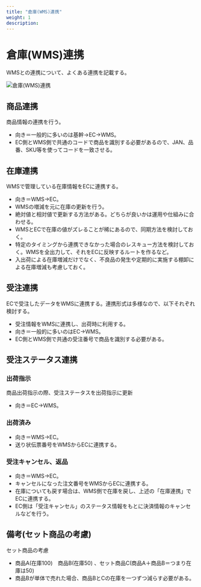 ```yaml
---
title: "倉庫(WMS)連携"
weight: 1
description: 
---
```


# 倉庫(WMS)連携
WMSとの連携について、よくある連携を記載する。

![倉庫(WMS)連携](../media/wms.jpg)

## 商品連携
商品情報の連携を行う。
- 向き＝一般的に多いのは基幹→EC→WMS。
- EC側とWMS側で共通のコードで商品を識別する必要があるので、JAN、品番、SKU等を使ってコードを一致させる。


## 在庫連携
WMSで管理している在庫情報をECに連携する。
- 向き＝WMS→EC。
- WMSの増減を元に在庫の更新を行う。
- 絶対値と相対値で更新する方法がある。どちらが良いかは運用や仕組みに合わせる。
- WMSとECで在庫の値がズレることが稀にあるので、同期方法を検討しておく。
- 特定のタイミングから連携できなかった場合のレスキュー方法を検討しておく。WMSを全出力して、それをECに反映するルートを作るなど。
- 入出荷による在庫増減だけでなく、不良品の発生や定期的に実施する棚卸による在庫増減も考慮しておく。

## 受注連携
ECで受注したデータをWMSに連携する。連携形式は多様なので、以下それぞれ検討する。
- 受注情報をWMSに連携し、出荷時に利用する。
- 向き＝一般的に多いのはEC→WMS。
- EC側とWMS側で共通の受注番号で商品を識別する必要がある。

## 受注ステータス連携
### 出荷指示
商品出荷指示の際、受注ステータスを出荷指示に更新
- 向き＝EC→WMS。

### 出荷済み

- 向き＝WMS→EC。
- 送り状伝票番号をWMSからECに連携する。

### 受注キャンセル、返品
- 向き＝WMS→EC。
- キャンセルになった注文番号をWMSからECに連携する。
- 在庫についても戻す場合は、WMS側で在庫を戻し、上述の「在庫連携」でECに連携する。
- EC側は「受注キャンセル」のステータス情報をもとに決済情報のキャンセルなどを行う。


## 備考(セット商品の考慮)
セット商品の考慮
- 商品A(在庫100)　商品B(在庫50) 、セット商品C(商品A＋商品B＝つまり在庫は50)
- 商品Bが単体で売れた場合、商品BとCの在庫を一つずつ減らす必要がある。